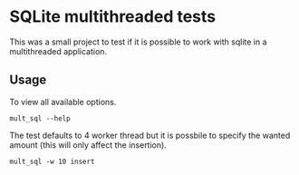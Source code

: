 # SQLite multithreaded tests

This was a small project to test if it is possible to work with sqlite in a
multithreaded application.

## Usage

To view all available options.

```console
mult_sql --help
```

The test defaults to 4 worker thread but it is possbile to specify the wanted
amount (this will only affect the insertion). 

```console
mult_sql -w 10 insert
```

